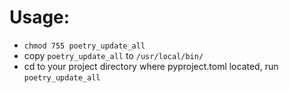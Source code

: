 # Usage:

- `chmod 755 poetry_update_all`
- copy `poetry_update_all` to `/usr/local/bin/`
- cd to your project directory where pyproject.toml located, run `poetry_update_all`
